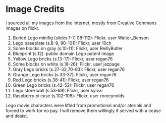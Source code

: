 Image Credits
=============

I sourced all my images from the internet, mostly from Creative Commons images on flickr.

1. Buried Lego minifig (slides 1-7, 08-112): Flickr, user Walter_Benson
2. Lego baseplate (s.8-9, 90-101): Flickr, user 10ch
3. Some blocks on gray (s.10-11): Flickr, user ReillyButler
4. Blueprint (s.12): public domain Lego patent image
5. Yellow Lego bricks (s.13-17): Flickr, user regan76
6. Some blocks on white (s.18-26): Flickr, user jezpage
7. Gray Lego bricks (s.27-32,70-93): Flickr, user regan76
8. Orange Lego bricks (s.33-37): Flickr, user regan76
9. Red Lego bricks (s.38-41): Flickr, user regan76
10. Green Lego bricks (s.42-52): Flickr, user regan76
11. Lego store wall (s.53-69): Flickr, user sylvar
12. Raspberry pi case (s.102-106): Flickr, user rooreynolds

Lego movie characters were lifted from promotional and/or aterials and forced to work for no pay. I will remove them willingly if served with a cease and desist.